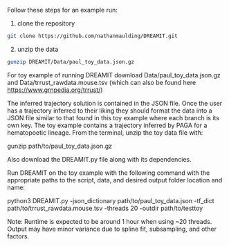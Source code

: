 Follow these steps for an example run:

1. clone the repository
```bash
git clone https://github.com/nathanmaulding/DREAMIT.git
```

2. unzip the data
```bash
gunzip DREAMIT/Data/paul_toy_data.json.gz
```


For toy example of running DREAMIT download Data/paul_toy_data.json.gz and Data/trrust_rawdata.mouse.tsv (which can also be found here https://www.grnpedia.org/trrust/)

The inferred trajectory solution is contained in the JSON file. Once the user has a trajectory inferred to their liking they should format the data into a JSON file similar to that found in this toy example where each branch is its own key. The toy example contains a trajectory inferred by PAGA for a hematopoetic lineage.
From the terminal, unzip the toy data file with:

gunzip path/to/paul_toy_data.json.gz

Also download the DREAMIT.py file along with its dependencies.

Run DREAMIT on the toy example with the following command with the appropriate paths to the script, data, and desired output folder location and name:

python3 DREAMIT.py -json_dictionary path/to/paul_toy_data.json -tf_dict path/to/trrust_rawdata.mouse.tsv -threads 20 -outdir path/to/testtoy

Note: Runtime is expected to be around 1 hour when using ~20 threads. Output may have minor variance due to spline fit, subsampling, and other factors.
